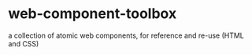 # web-component-toolbox
a collection of atomic web components, for reference and re-use (HTML and CSS)
